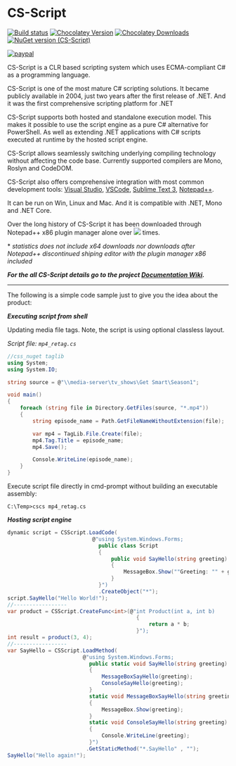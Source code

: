 # CS-Script
<img align="right" src="https://raw.githubusercontent.com/oleg-shilo/cs-script/master/Source/wiki/images/css_logo_codeplex_256x256_2.png" alt="" style="float:right">

[![Build status](https://ci.appveyor.com/api/projects/status/jruj9dmf2dwjn5p3?svg=true)](https://ci.appveyor.com/project/oleg-shilo/cs-script) [![Chocolatey Version](http://img.shields.io/chocolatey/v/cs-script.svg?style=flat-square)](http://chocolatey.org/packages/cs-script) [![Chocolatey Downloads](http://img.shields.io/chocolatey/dt/cs-script.svg?style=flat-square)](http://chocolatey.org/packages/cs-script) [![NuGet version (CS-Script)](https://img.shields.io/nuget/v/CS-Script.svg?style=flat-square)](https://www.nuget.org/packages/CS-Script/)

[![paypal](https://www.paypalobjects.com/en_US/i/btn/btn_donateCC_LG.gif)](https://oleg-shilo.github.io/cs-script/Donation.html)

CS-Script is a CLR based scripting system which uses ECMA-compliant C# as a programming language.

CS-Script is one of the most mature C# scripting solutions. It became publicly available in 2004, just two years after the first release of .NET. And it was the first comprehensive scripting platform for .NET

CS-Script supports both hosted and standalone execution model. This makes it possible to use the script engine as a pure C# alternative for PowerShell. As well as extending .NET applications with C# scripts executed at runtime by the hosted script engine.

CS-Script allows seamlessly switching underlying compiling technology without affecting the code base. Currently supported compilers are Mono, Roslyn and CodeDOM. 

CS-Script also offers comprehensive integration with most common development tools: 
[Visual Studio](https://github.com/oleg-shilo/CS-Script.VSIX), 
[VSCode](https://github.com/oleg-shilo/cs-script.vscode), 
[Sublime Text 3](https://github.com/oleg-shilo/cs-script-sublime), 
[Notepad++](https://github.com/oleg-shilo/cs-script.npp).

It can be run on Win, Linux and Mac. And it is compatible with .NET, Mono and .NET Core.

Over the long history of CS-Script it has been downloaded through Notepad++ x86 plugin manager alone over ![](http://www.csscript.net/statistics/css.npp.count.jpeg) times.

\* _statistics does not include x64 downloads nor downloads after Notepad++ discontinued shiping editor with the plugin manager x86 included_ 

_**For the all CS-Script details go to the project [Documentation Wiki](https://github.com/oleg-shilo/cs-script/wiki).**_
<hr/>

The following is a simple code sample just to give you the idea about the product:

_**Executing script from shell**_

Updating media file tags. 
Note, the script is using optional classless layout.

_Script file: `mp4_retag.cs`_

```C#
//css_nuget taglib
using System;
using System.IO;

string source = @"\\media-server\tv_shows\Get Smart\Season1";

void main()
{
    foreach (string file in Directory.GetFiles(source, "*.mp4"))
    {
        string episode_name = Path.GetFileNameWithoutExtension(file);

        var mp4 = TagLib.File.Create(file);
        mp4.Tag.Title = episode_name;
        mp4.Save();

        Console.WriteLine(episode_name);
    }
}
```
Execute script file directly in cmd-prompt without building an executable assembly:
```
C:\Temp>cscs mp4_retag.cs
```


_**Hosting script engine**_

```C#
dynamic script = CSScript.LoadCode(
                           @"using System.Windows.Forms;
                             public class Script
                             {
                                 public void SayHello(string greeting)
                                 {
                                     MessageBox.Show(""Greeting: "" + greeting);
                                 }
                             }")
                             .CreateObject("*");
script.SayHello("Hello World!");
//-----------------
var product = CSScript.CreateFunc<int>(@"int Product(int a, int b)
                                         {
                                             return a * b;
                                         }");
int result = product(3, 4);
//-----------------
var SayHello = CSScript.LoadMethod(
                        @"using System.Windows.Forms;
                          public static void SayHello(string greeting)
                          {
                              MessageBoxSayHello(greeting);
                              ConsoleSayHello(greeting);
                          }
                          static void MessageBoxSayHello(string greeting)
                          {
                              MessageBox.Show(greeting);
                          }
                          static void ConsoleSayHello(string greeting)
                          {
                              Console.WriteLine(greeting);
                          }")
                         .GetStaticMethod("*.SayHello" , ""); 
SayHello("Hello again!");
``` 
